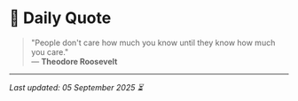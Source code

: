 # 📜 Daily Quote

> "People don't care how much you know until they know how much you care."  
> — **Theodore Roosevelt**

---

_Last updated: 05 September 2025 ⏳_
